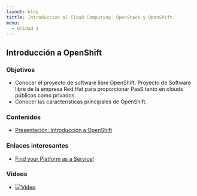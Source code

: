 ```yaml
---
layout: blog
tittle: Introducción al Cloud Computing. OpenStack y OpenShift.
menu:
  - Unidad 1
---
```

## Introducción a OpenShift

### Objetivos

* Conocer el proyecto de software libre OpenShift. Proyecto de Software libre de
la empresa Red Hat para proporcionar PaaS tanto en clouds públicos como privados.
* Conocer las características principales de OpenShift.

### Contenidos

* [Presentación: Introducción a OpenShift](presentacion_openshift)

### Enlaces interesantes

* [Find your Platform as a Service!](http://www.paasify.it/vendors)

### Videos

* [![Video](http://img.youtube.com/vi/rbFIHgHDRgo/0.jpg)](http://www.youtube.com/watch?v=rbFIHgHDRgo)
